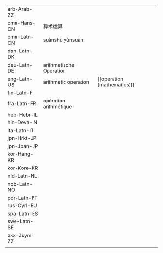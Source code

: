 | | | |
|-|-|-|
| arb-Arab-ZZ |  |  |
| cmn-Hans-CN | 算术运算 |  |
| cmn-Latn-CN | suànshù yùnsuàn |  |
| dan-Latn-DK |  |  |
| deu-Latn-DE | arithmetische Operation |  |
| eng-Latn-US | arithmetic operation | [[operation (mathematics)]] |
| fin-Latn-FI |  |  |
| fra-Latn-FR | opération arithmétique |  |
| heb-Hebr-IL |  |  |
| hin-Deva-IN |  |  |
| ita-Latn-IT |  |  |
| jpn-Hrkt-JP |  |  |
| jpn-Jpan-JP |  |  |
| kor-Hang-KR |  |  |
| kor-Kore-KR |  |  |
| nld-Latn-NL |  |  |
| nob-Latn-NO |  |  |
| por-Latn-PT |  |  |
| rus-Cyrl-RU |  |  |
| spa-Latn-ES |  |  |
| swe-Latn-SE |  |  |
| zxx-Zsym-ZZ |  |  |
|  |  |  |